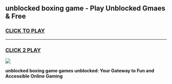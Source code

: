 
## unblocked boxing game - Play Unblocked Gmaes & Free
<h3>
<a href="https://news.freeplayer.one?title=unblocked_boxing_game&ref=23F">CLICK TO PLAY</a></h3>
<hr>

<h3>
<a href="https://news.freeplayer.one?title=unblocked_boxing_game&ref=23F">CLICK 2 PLAY</a>
  
</h3>

<a href="https://news.freeplayer.one?title=unblocked_boxing_game&ref=23F/"><img src="https://clearcache.store/games.png"></a>


**unblocked boxing game games unblocked: Your Gateway to Fun and Accessible Online Gaming**
